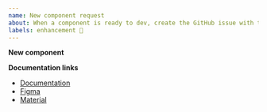 ```yaml
---
name: New component request
about: When a component is ready to dev, create the GitHub issue with this template
labels: enhancement 🚀
---
```


<!-- 
    Before submitting an issue, please consult our [documentation](https://decathlon.design). 
    Please make sure you are posting an issue pertaining to the Decathlon Design System. 

    Note that before opening an issue, you can chat maintainer of this project on channel
    #vitamin-web in [Decathlon Design System's Slack(https://join.slack.com/t/decathlon-design/shared_invite/zt-ou0n9qas-n_oamDSVUIqvLqNO1LETJg).

    If you want to know how to contribute to this project, you can check our CONTRIBUTING file:
    https://github.com/Decathlon/vitamin-web/blob/main/CONTRIBUTING.md

    If a section isn't adapted for your request, please remove it to avoid any unnecessary section.

    Thanks!
-->

**New component**
<!-- A clear and concise description of what the feature request is. Please include if your feature request is related to a problem. -->

**Documentation links**

- [Documentation](https://decathlon.design/...)
- [Figma](https://figma.com/...)
- [Material](https://material.io/...)
